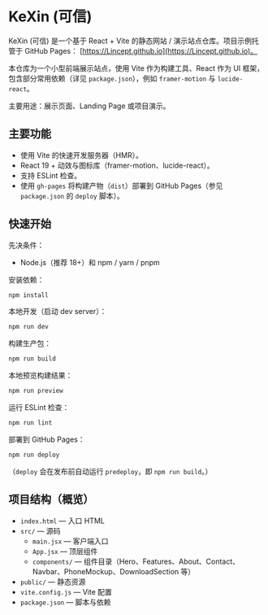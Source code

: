 # KeXin (可信)

KeXin (可信) 是一个基于 React + Vite 的静态网站 / 演示站点仓库。项目示例托管于 GitHub Pages： [https://Lincept.github.io](https://Lincept.github.io)。

本仓库为一个小型前端展示站点，使用 Vite 作为构建工具、React 作为 UI 框架，包含部分常用依赖（详见 `package.json`），例如 `framer-motion` 与 `lucide-react`。

主要用途：展示页面、Landing Page 或项目演示。

## 主要功能

- 使用 Vite 的快速开发服务器（HMR）。
- React 19 + 动效与图标库（framer-motion、lucide-react）。
- 支持 ESLint 检查。
- 使用 `gh-pages` 将构建产物（`dist`）部署到 GitHub Pages（参见 `package.json` 的 `deploy` 脚本）。

## 快速开始

先决条件：

- Node.js（推荐 18+）和 npm / yarn / pnpm

安装依赖：

```bash
npm install
```

本地开发（启动 dev server）：

```bash
npm run dev
```

构建生产包：

```bash
npm run build
```

本地预览构建结果：

```bash
npm run preview
```

运行 ESLint 检查：

```bash
npm run lint
```

部署到 GitHub Pages：

```bash
npm run deploy
```

（`deploy` 会在发布前自动运行 `predeploy`，即 `npm run build`。）

## 项目结构（概览）

- `index.html` — 入口 HTML
- `src/` — 源码
  - `main.jsx` — 客户端入口
  - `App.jsx` — 顶层组件
  - `components/` — 组件目录（Hero、Features、About、Contact、Navbar、PhoneMockup、DownloadSection 等）
- `public/` — 静态资源
- `vite.config.js` — Vite 配置
- `package.json` — 脚本与依赖
